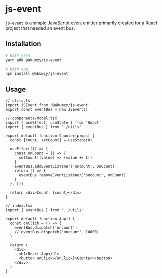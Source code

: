 # js-event

`js-event` is a simple JavaScript event emitter primarily created for a React project that needed an event bus.

## Installation

```sh
# With yarn
yarn add @akumzy/js-event

# With npm
npm install @akumzy/js-event
```

## Usage

```tsx
// utils.ts
import JSEvent from '@akumzy/js-event'
export const eventBus = new JSEvent()
```

```tsx
// components/Modal.tsx
import { useEffect, useState } from 'React'
import { eventBus } from './utils'

export default function Counter(props) {
  const [count, setCount] = useState(0)

  useEffect(() => {
    const onCount = () => {
      setCount((value) => (value += 1))
    }
    eventBus.addEventListener('oncount', onCount)
    return () => {
      eventBus.removeEventListener('oncount', onCount)
    }
  }, [])

  return <div>Count: {count}</div>
}
```

```tsx
// index.tsx
import { eventBus } from '../utils'

export default function App() {
  const onClick = () => {
    eventBus.dispatch('oncount')
    // eventBus.dispatch('oncount', 10000)
  }

  return (
    <div>
      <h1>React App</h1>
      <button onClick={onClick}>Counter</button>
    </div>
  )
}
```
